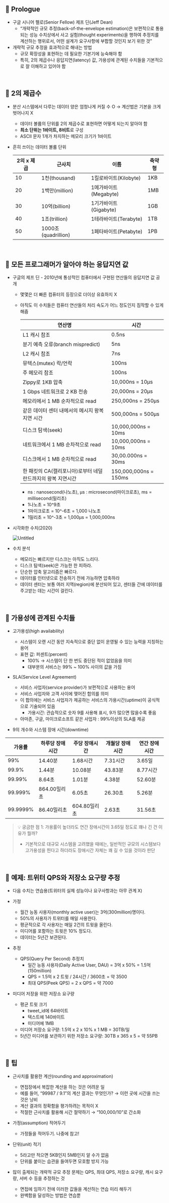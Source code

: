 ## 💭 Prologue
- 구글 시니어 펠로(Senior Fellow) 제프 딘(Jeff Dean)
    - “개략적인 규모 추정(back-of-the-envelope estimation)은 보편적으로 통용되는 성능 수치상에서 사고 실험(thought experiments)을 행하여 추정치를 계산하는 행위로서, 어떤 설계가 요구사항에 부합할 것인지 보기 위한 것”
- 개략적 규모 추정을 효과적으로 해내는 방법
    - 규모 확장성을 표현하는 데 필요한 기본기에 능숙해야 함
    - 특히, 2의 제곱수나 응답지연(latency) 값, 가용성에 관계된 수치들을 기본적으로 잘 이해하고 있어야 함
    
<br>

## 💭 2의 제곱수
- 분산 시스템에서 다루는 데이터 양은 엄청나게 커질 수 O → 계산법은 기본을 크게 벗어나지 X
    - 데이터 볼륨의 단위를 2의 제곱수로 표현하면 어떻게 되는지 알아야 함
    - **최소 단위는 1바이트, 8비트**로 구성
    - ASCII 문자 1개가 차지하는 메모리 크기가 1바이트
- 흔히 쓰이는 데이터 볼륨 단위
    
    
    | 2의 x 제곱 | 근사치 | 이름 | 축약형 |
    | --- | --- | --- | --- |
    | 10 | 1천(thousand) | 1킬로바이트(Kilobyte) | 1KB |
    | 20 | 1백만(million) | 1메가바이트(Megabyte) | 1MB |
    | 30 | 10억(billion) | 1기가바이트(Gigabyte) | 1GB |
    | 40 | 1조(trillion) | 1테라바이트(Terabyte) | 1TB |
    | 50 | 1000조(quadrillion) | 1페타바이트(Petabyte) | 1PB |

<br>

## 💭 모든 프로그래머가 알아야 하는 응답지연 값
- 구글의 제프 딘 - 2010년에 통상적인 컴퓨터에서 구현된 연산들의 응답지연 값 공개
    - 몇몇은 더 빠른 컴퓨터의 등장으로 더이상 유효하지 X
    - 아직도 이 수치들은 컴퓨터 연산들의 처리 속도가 어느 정도인지 짐작할 수 있게 해줌
        
        
        | 연산명 | 시간 |
        | --- | --- |
        | L1 캐시 참조 | 0.5ns |
        | 분기 예측 오류(branch mispredict) | 5ns |
        | L2 캐시 참조 | 7ns |
        | 뮤텍스(mutex) 락/언락 | 100ns |
        | 주 메모리 참조 | 100ns |
        | Zippy로 1KB 압축 | 10,000ns = 10μs |
        | 1 Gbps 네트워크로 2 KB 전송 | 20,000ns = 20μs |
        | 메모리에서 1 MB 순차적으로  read | 250,000ns = 250μs |
        | 같은 데이터 센터 내에서의 메시지 왕복 지연 시간 | 500,000ns = 500μs |
        | 디스크 탐색(seek) | 10,000,000ns = 10ms |
        | 네트워크에서 1 MB 순차적으로 read | 10,000,000ns = 10ms |
        | 디스크에서 1 MB 순차적으로 read | 30,00.000ns = 30ms |
        | 한 패킷의 CA(캘리포니아)로부터 네덜란드까지의 왕복 지연시간 | 150,000,000ns = 150ms |
        - ns : nanosecond(나노초), μs : microsecond(마이크로초), ms = millisecond(밀리초)
        - 1나노초 = 10^9초
        - 1마이크로초 = 10^-6초 = 1,000 나노초
        - 1밀리초 = 10^-3초 = 1,000μs = 1,000,000ns
        
- 시각화한 수치(2020)
    
    ![Untitled](https://github.com/hayannn/Theory-Summary-IT/assets/102213509/7075e8b9-03c1-449d-9d29-b46d5b3682e7)
    
- 수치 분석
    - 메모리는 빠르지만 디스크는 아직도 느리다.
    - 디스크 탐색(seek)은 가능한 한 피하라.
    - 단순한 압축 알고리즘은 빠르다.
    - 데이터를 인터넷으로 전송하기 전에 가능하면 압축하라
    - 데이터 센터는 보통 여러 지역(region)에 분산되어 있고, 센터들 간에 데이터를 주고받는 데는 시간이 걸린다.
    
<br>

## 💭 가용성에 관계된 수치들
- 고가용성(high availability)
    - 시스템이 오랜 시간 동안 지속적으로 중단 없이 운영될 수 있는 능력을 지칭하는 용어
    - 표현 값: 퍼센트(percent)
        - 100% → 시스템이 단 한 번도 중단된 적이 없었음을 의미
        - 대부분의 서비스는 99% ~ 100% 사이의 값을 가짐
        
- SLA(Service Level Agreement)
    - 서비스 사업자(service provider)가 보편적으로 사용하는 용어
    - 서비스 사업자와 고객 사이에 맺어진 합의를 의미
    - 이 합의에는 서비스 사업자가 제공하는 서비스의 가용시간(uptime)이 공식적으로 기술되어 있음
        - 가용시간: 관습적으로 숫자 9를 사용해 표시, 9가 많으면 많을수록 좋음
    - 아마존, 구글, 마이크로소프트 같은 사업자 : 99%이상의 SLA를 제공

- 9의 개수와 시스템 장애 시간(downtime)

| 가용률 | 하루당 장애시간 | 주당 장애시간 | 개월당 장애시간 | 연간 장애시간 |
| --- | --- | --- | --- | --- |
| 99% | 14.40분 | 1.68시간 | 7.31시간 | 3.65일 |
| 99.9% | 1.44분 | 10.08분 | 43.83분 | 8.77시간 |
| 99.99% | 8.64초 | 1.01분 | 4.38분 | 52.60분 |
| 99.999% | 864.00밀리초 | 6.05초 | 26.30초 | 5.26분 |
| 99.9999% | 86.40밀리초 | 604.80밀리초 | 2.63초 | 31.56초 |


> 💡 궁금한 점 1: 가용률이 높더라도 연간 장애시간이 3.65일 정도로 꽤나 긴 건 이유가 뭘까?
>
> - 기본적으로 대규모 시스템을 고려했을 때에는, 일반적인 규모의 시스템보다 고가용성을 띈다고 하더라도 장애시간 자체는 꽤 길 수 있을 것이라 판단

<br>

## 💭 예제: 트위터 QPS와 저장소 요구량 추정
- 다음 수치는 연습용(트위터의 실제 성능이나 요구사항과는 아무 관계 X)

- 가정
    - 월간 능동 사용자(monthly active user)는 3억(300million)명이다.
    - 50%의 사용자가 트위터를 매일 사용한다.
    - 평균적으로 각 사용자는 매일 2건의 트윗을 올린다.
    - 미디어를 포함하는 트윗은 10% 정도다.
    - 데이터는 5년간 보관된다.

- 추정
    - QPS(Query Per Second) 추정치
        - 일간 능동 사용자(Daily Active User, DAU) = 3억 x 50% = 1.5억(150million)
        - QPS = 1.5억 x 2 트윗 / 24시간 / 3600초 = 약 3500
        - 최대 QPS(Peek QPS) = 2 x QPS = 약 7000

- 미디어 저장을 위한 저장소 요구량
    - 평균 트윗 크기
        - tweet_id에 64바이트
        - 텍스트에 140바이트
        - 미디어에 1MB
    - 미디어 저장소 요구량: 1.5억 x 2 x 10% x 1 MB = 30TB/일
    - 5년간 미디어를 보관하기 위한 저장소 요구량: 30TB x 365 x 5 = 약 55PB

<br>

## 💭 팁
- 근사치를 활용한 계산(rounding and approximation)
    - 면접장에서 복잡한 계산을 하는 것은 어려운 일
    - 예를 들어, “99987 / 9.1”의 계산 결과는 무엇인가? → 이런 곳에 시간을 쓰는 것은 낭비
    - 계산 결과의 정확함을 평가하려는 목적이 X
    - 적절한 근사치를 활용해 시간 절약하기 → “100,000/10”로 간소화
    
- 가정(assumption) 적어두기
    - 가정들을 적어두기. 나중에 참고!

- 단위(unit) 적기
    - 5라고만 적으면 5KB인지 5MB인지 알 수가 없음
    - 단위를 붙이는 습관을 들여두면 모호함 방지 가능
    
- 많이 출제되는 개략적 규모 추정 문제는 QPS, 최대 QPS, 저장소 요구량, 캐시 요구량, 서버 수 등을 추정하는 것
    - 면접에 임하기 전에 이러한 값들을 계산하는 연습 미리 해두기
    - 완벽함을 달성하는 방법은 연습뿐
